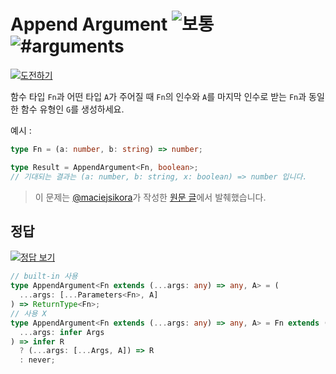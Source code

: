 <h1>Append Argument <img src="https://img.shields.io/badge/-%EB%B3%B4%ED%86%B5-d9901a" alt="보통"/> <img src="https://img.shields.io/badge/-%23arguments-999" alt="#arguments"/></h1>
<p><a href="https://tsch.js.org/191/play/ko" target="_blank"><img src="https://img.shields.io/badge/-%EB%8F%84%EC%A0%84%ED%95%98%EA%B8%B0-3178c6?logo=typescript&logoColor=white" alt="도전하기"/></a>

함수 타입 `Fn`과 어떤 타입 `A`가 주어질 때 `Fn`의 인수와 `A`를 마지막 인수로 받는 `Fn`과 동일한 함수 유형인 `G`를 생성하세요.

예시 :

```typescript
type Fn = (a: number, b: string) => number;

type Result = AppendArgument<Fn, boolean>;
// 기대되는 결과는 (a: number, b: string, x: boolean) => number 입니다.
```

> 이 문제는 [@maciejsikora](https://github.com/maciejsikora)가 작성한 [원문 글](https://dev.to/macsikora/advanced-typescript-exercises-question-4-495c)에서 발췌했습니다.

## 정답

<a href="https://tsch.js.org/191/solutions" target="_blank"><img src="https://img.shields.io/badge/-%EC%A0%95%EB%8B%B5%20%EB%B3%B4%EA%B8%B0-de5a77?logo=awesome-lists&logoColor=white" alt="정답 보기"/></a>

```ts
// built-in 사용
type AppendArgument<Fn extends (...args: any) => any, A> = (
  ...args: [...Parameters<Fn>, A]
) => ReturnType<Fn>;
// 사용 X
type AppendArgument<Fn extends (...args: any) => any, A> = Fn extends (
  ...args: infer Args
) => infer R
  ? (...args: [...Args, A]) => R
  : never;
```
